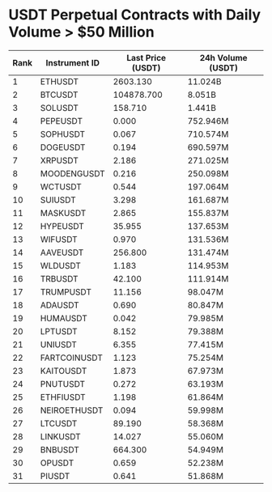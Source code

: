 # USDT Perpetual Contracts with Daily Volume > $50 Million

| Rank | Instrument ID | Last Price (USDT) | 24h Volume (USDT) |
|------|---------------|-------------------|-------------------|
| 1 | ETHUSDT | 2603.130 | 11.024B |
| 2 | BTCUSDT | 104878.700 | 8.051B |
| 3 | SOLUSDT | 158.710 | 1.441B |
| 4 | PEPEUSDT | 0.000 | 752.946M |
| 5 | SOPHUSDT | 0.067 | 710.574M |
| 6 | DOGEUSDT | 0.194 | 690.597M |
| 7 | XRPUSDT | 2.186 | 271.025M |
| 8 | MOODENGUSDT | 0.216 | 250.098M |
| 9 | WCTUSDT | 0.544 | 197.064M |
| 10 | SUIUSDT | 3.298 | 161.687M |
| 11 | MASKUSDT | 2.865 | 155.837M |
| 12 | HYPEUSDT | 35.955 | 137.653M |
| 13 | WIFUSDT | 0.970 | 131.536M |
| 14 | AAVEUSDT | 256.800 | 131.474M |
| 15 | WLDUSDT | 1.183 | 114.953M |
| 16 | TRBUSDT | 42.100 | 111.914M |
| 17 | TRUMPUSDT | 11.156 | 98.047M |
| 18 | ADAUSDT | 0.690 | 80.847M |
| 19 | HUMAUSDT | 0.042 | 79.985M |
| 20 | LPTUSDT | 8.152 | 79.388M |
| 21 | UNIUSDT | 6.355 | 77.415M |
| 22 | FARTCOINUSDT | 1.123 | 75.254M |
| 23 | KAITOUSDT | 1.873 | 67.973M |
| 24 | PNUTUSDT | 0.272 | 63.193M |
| 25 | ETHFIUSDT | 1.198 | 61.864M |
| 26 | NEIROETHUSDT | 0.094 | 59.998M |
| 27 | LTCUSDT | 89.190 | 58.368M |
| 28 | LINKUSDT | 14.027 | 55.060M |
| 29 | BNBUSDT | 664.300 | 54.949M |
| 30 | OPUSDT | 0.659 | 52.238M |
| 31 | PIUSDT | 0.641 | 51.868M |
